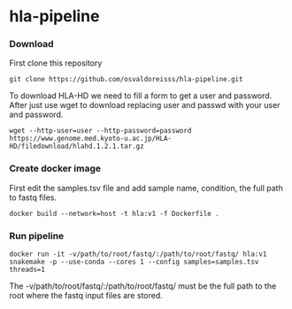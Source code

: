 # hla-pipeline

### Download

First clone this repository

```git clone https://github.com/osvaldoreisss/hla-pipeline.git```

To download HLA-HD we need to fill a form to get a user and password. After just use wget to download replacing user and passwd with your user and password.

```wget --http-user=user --http-password=password https://www.genome.med.kyoto-u.ac.jp/HLA-HD/filedownload/hlahd.1.2.1.tar.gz```

### Create docker image

First edit the samples.tsv file and add sample name, condition, the full path to fastq files.

```docker build --network=host -t hla:v1 -f Dockerfile .```

### Run pipeline

```docker run -it -v/path/to/root/fastq/:/path/to/root/fastq/ hla:v1 snakemake -p --use-conda --cores 1 --config samples=samples.tsv threads=1```

The -v/path/to/root/fastq/:/path/to/root/fastq/  must be the full path to the root where the fastq input files are stored.
